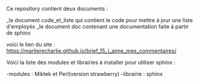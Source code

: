 Ce repository contient deux documents :

_le document code_et_liste qui contient le code pour mettre à jour une liste d'employés
_le document doc contenant une documentation faite à partir de sphinx

voici le lien du site : https://marlierecharlie.github.io/brief_15_j_aime_mes_commentaires/

Voici la liste des modules et librairies à installer pour utiliser sphinx :

-modules : Miktek et Perl(version strawberry)
-librairie : sphinx